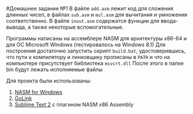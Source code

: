 #Домашнее задание №1
В файле `add.asm` лежит код для сложения длинных чисел, в файлах `sub.asm` и `mul.asm` для вычитания и умножения соответственно.
В файле `inout.asm` содержатся функции для ввода-вывода, а также некоторые вспомогательные.

Программы написаны на ассемблере NASM для архитектуры x86-64 и для ОС Microsoft Windows (тестировалось на Windows 8.1)
Для построения достаточно запустить скрипт `build.bat`, удостоверившись, что пути к компилятору и линковщику прописаны в `PATH` и что на компьютере присутствует библиотека `msvcrt.dll`
После этого в папке bin будут лежать исполняемые файлы

Для проекта были использованы:
1.  [NASM for Windows](http://www.nasm.us/pub/nasm/releasebuilds/2.11.08/win32/)
2.  [GoLink](http://www.godevtool.com/)
3.  [Sublime Text 2](http://www.sublimetext.com/) с плагином NASM x86 Assembly
